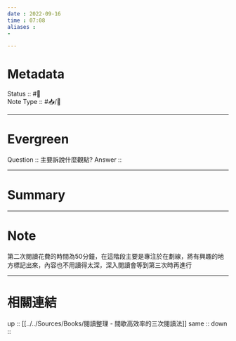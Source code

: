 ```yaml
---
date : 2022-09-16
time : 07:08
aliases :
- 

---
```


# Metadata
Status :: #🌱 <br>
Note Type :: #📥/📘 <br>

---
# Evergreen
Question :: 主要訴說什麼觀點?
Answer :: 


---

# Summary


---

# Note
第二次閱讀花費的時間為50分鐘，在這階段主要是專注於在劃線，將有興趣的地方標記出來，內容也不用讀得太深，深入閱讀會等到第三次時再進行

---

# 相關連結

up :: [[../../Sources/Books/閱讀整理 - 間歇高效率的三次閱讀法]]
same :: 
down :: 


